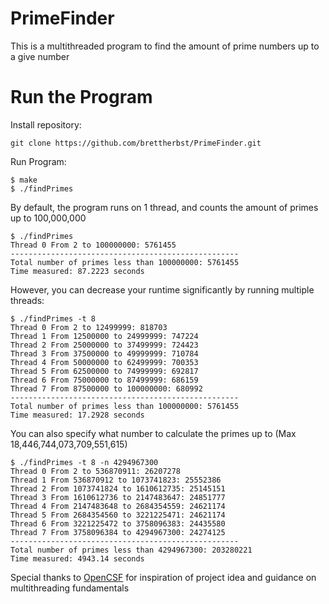 # PrimeFinder
This is a multithreaded program to find the amount of prime numbers up to a give number<br>
# Run the Program
Install repository:
```
git clone https://github.com/brettherbst/PrimeFinder.git
```
Run Program: <br>
```
$ make
$ ./findPrimes
```
By default, the program runs on 1 thread, and counts the amount of primes up to 100,000,000 <br>
```
$ ./findPrimes            
Thread 0 From 2 to 100000000: 5761455
---------------------------------------------------
Total number of primes less than 100000000: 5761455
Time measured: 87.2223 seconds
```
However, you can decrease your runtime significantly by running multiple threads: 
```
$ ./findPrimes -t 8
Thread 0 From 2 to 12499999: 818703
Thread 1 From 12500000 to 24999999: 747224
Thread 2 From 25000000 to 37499999: 724423
Thread 3 From 37500000 to 49999999: 710784
Thread 4 From 50000000 to 62499999: 700353
Thread 5 From 62500000 to 74999999: 692817
Thread 6 From 75000000 to 87499999: 686159
Thread 7 From 87500000 to 100000000: 680992
---------------------------------------------------
Total number of primes less than 100000000: 5761455
Time measured: 17.2928 seconds
```
You can also specify what number to calculate the primes up to (Max 18,446,744,073,709,551,615)
```
$ ./findPrimes -t 8 -n 4294967300
Thread 0 From 2 to 536870911: 26207278
Thread 1 From 536870912 to 1073741823: 25552386
Thread 2 From 1073741824 to 1610612735: 25145151
Thread 3 From 1610612736 to 2147483647: 24851777
Thread 4 From 2147483648 to 2684354559: 24621174
Thread 5 From 2684354560 to 3221225471: 24621174
Thread 6 From 3221225472 to 3758096383: 24435580
Thread 7 From 3758096384 to 4294967300: 24274125
---------------------------------------------------
Total number of primes less than 4294967300: 203280221
Time measured: 4943.14 seconds
```

Special thanks to [OpenCSF](https://w3.cs.jmu.edu/kirkpams/OpenCSF/Books/csf/html/) for inspiration of project idea and guidance on multithreading fundamentals